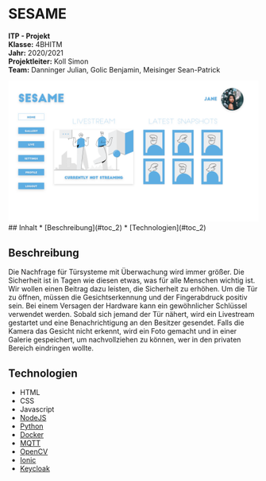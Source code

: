 <!-- Project Logo -->
# SESAME
**ITP - Projekt<br>
Klasse:** 4BHITM<br>
**Jahr:** 2020/2021<br>
**Projektleiter:** Koll Simon<br>
**Team:** Danninger Julian, Golic Benjamin, Meisinger Sean-Patrick
<br>

<img src="prototype/sesame_home.png">
<!-- Table of Contents -->
## Inhalt
* [Beschreibung](#toc_2)
* [Technologien](#toc_2)

<!-- Description -->
## Beschreibung
Die Nachfrage für Türsysteme mit Überwachung wird immer größer. Die Sicherheit ist in Tagen wie diesen etwas, was für alle Menschen wichtig ist. Wir wollen einen Beitrag dazu leisten, die Sicherheit zu erhöhen. Um die Tür zu öffnen, müssen die Gesichtserkennung und der Fingerabdruck positiv sein. Bei einem Versagen der Hardware kann ein gewöhnlicher Schlüssel verwendet werden. Sobald sich jemand der Tür nähert, wird ein Livestream gestartet und eine Benachrichtigung an den Besitzer gesendet. Falls die Kamera das Gesicht nicht erkennt, wird ein Foto gemacht und in einer Galerie gespeichert, um nachvollziehen zu können, wer in den privaten Bereich eindringen wollte. 

## Technologien
* HTML
* CSS
* Javascript
* [NodeJS](nodejs.org/)
* [Python](https://www.python.org)
* [Docker](https://www.docker.com)
* [MQTT](https://mqtt.org)
* [OpenCV](https://opencv.org)
* [Ionic](https://ionicframework.com)
* [Keycloak](https://www.keycloak.org)